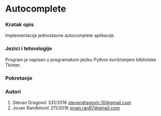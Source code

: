 # Autocomplete
### Kratak opis
Implementacija jednostavne autocomplete aplikacije.

### Jezici i tehnologije
Program je napisan u programskom jeziku Python korišćenjem biblioteke Tkinter.

### Pokretanje


### Autori
1. Stevan Dragović 331/2016 stevandragovic.10@gmail.com 
2. Jovan Ranđelović 211/2016 jovan.ran87@gmail.com
